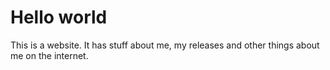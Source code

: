 # Hello world

This is a website. It has stuff about me, my releases and other things about
me on the internet.
